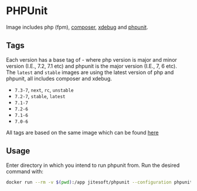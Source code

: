 # PHPUnit

Image includes php (fpm), [composer](https://getcomposer.org/), [xdebug](https://xdebug.org/) and [phpunit](https://phpunit.de/).

## Tags

Each version has a base tag of <php-version>-<php-unit-version> where php version is major and minor version (I.E., 7.2, 7.1 etc) and phpunit is the major version (I.E., 7, 6 etc).  
The `latest` and `stable` images are using the latest version of php and phpunit, all includes composer and xdebug.

* `7.3-7`, `next`, `rc`, `unstable`
* `7.2-7`, `stable`, `latest`
* `7.1-7`
* `7.2-6`
* `7.1-6`
* `7.0-6`

All tags are based on the same image which can be found [here](https://github.com/jitesoft/docker-phpunit/blob/master/Dockerfile)

## Usage

Enter directory in which you intend to run phpunit from. Run the desired command with:

```bash
docker run --rm -v $(pwd):/app jitesoft/phpunit --configuration phpunit.xml
```
